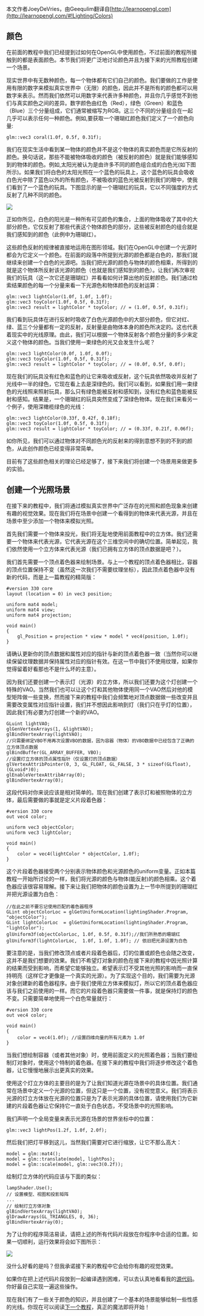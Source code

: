 本文作者JoeyDeVries，由Geequlim翻译自[http://learnopengl.com](http://learnopengl.com/#!Lighting/Colors)

## 颜色

在前面的教程中我们已经提到过如何在OpenGL中使用颜色，不过前面的教程所接触到的都是表面颜色。本节我们将更广泛地讨论颜色并且为接下来的光照教程创建一个场景。

现实世界中有无数种颜色，每一个物体都有它们自己的颜色。我们要做的工作是使用有限的数字来模拟真实世界中（无限）的颜色，因此并不是所有的颜色都可以用数字来表示。然而我们依然可以用数字来代表许多种颜色，并且你几乎感觉不到他们与真实颜色之间的差异。数字颜色由红色（Red），绿色（Green）和蓝色（Blue）三个分量组成，它们通常被缩写为RGB。这三个不同的分量组合在一起几乎可以表示任何一种颜色。例如,要获取一个珊瑚红颜色我们定义了一个颜色向量:

    glm::vec3 coral(1.0f, 0.5f, 0.31f);

我们在现实生活中看到某一物体的颜色并不是这个物体的真实颜色而是它所反射的颜色。换句话说，那些不能被物体吸收的颜色（被反射的颜色）就是我们能够感知到的物体的颜色。例如,太阳光被认为是由许多不同的颜色组合成的白色光(如下图所示)。如果我们将白色的太阳光照在一个蓝色的玩具上，这个蓝色的玩具会吸收白色光中除了蓝色以外的所有颜色，不被吸收的蓝色光被反射到我们的眼中，使我们看到了一个蓝色的玩具。下图显示的是一个珊瑚红的玩具，它以不同强度的方式反射了几种不同的颜色。

<img src="http://learnopengl.com/img/lighting/light_reflection.png"/>

正如你所见，白色的阳光是一种所有可见颜色的集合，上面的物体吸收了其中的大部分颜色，它仅反射了那些代表这个物体颜色的部分，这些被反射颜色的组合就是我们感知到的颜色（此例中为珊瑚红）。

这些颜色反射的规律被直接地运用在图形领域。我们在OpenGL中创建一个光源时都会为它定义一个颜色。在前面的段落中所提到光源的颜色都是白色的，那我们就继续来创建一个白色的光源吧。当我们把光源的颜色与物体的颜色相乘，所得到的就是这个物体所反射该光源的颜色（也就是我们感知到的颜色）。让我们再次审视我们的玩具（这一次它还是珊瑚红）并看看如何计算出他的反射颜色。我们通过检索结果颜色的每一个分量来看一下光源色和物体颜色的反射运算：

    glm::vec3 lightColor(1.0f, 1.0f, 1.0f);
    glm::vec3 toyColor(1.0f, 0.5f, 0.31f);
    glm::vec3 result = lightColor * toyColor; // = (1.0f, 0.5f, 0.31f);

我们看到玩具体在进行反射时吸收了白色光源颜色中的大部分颜色，但它对红、绿、蓝三个分量都有一定的反射，反射量是由物体本身的颜色所决定的。这也代表着现实中的光线原理。由此，我们可以根据一个物体反射各个颜色分量的多少来定义这个物体的颜色。当我们使用一束绿色的光又会发生什么呢？

    glm::vec3 lightColor(0.0f, 1.0f, 0.0f);
    glm::vec3 toyColor(1.0f, 0.5f, 0.31f);
    glm::vec3 result = lightColor * toyColor; // = (0.0f, 0.5f, 0.0f);

现在我们的玩具没有红色和蓝色的让它来吸收或反射，这个玩具依然吸收并反射了光线中一半的绿色，它现在看上去是深绿色的。我们可以看到，如果我们用一束绿色的光线照来照射玩具，那么只有绿色能被反射和感知到，没有红色和蓝色能被反射和感知。结果是，一个珊瑚红的玩具突然变成了深绿色物体。现在我们来看另一个例子，使用深橄榄绿色的光线：


    glm::vec3 lightColor(0.33f, 0.42f, 0.18f);
    glm::vec3 toyColor(1.0f, 0.5f, 0.31f);
    glm::vec3 result = lightColor * toyColor; // = (0.33f, 0.21f, 0.06f);

如你所见，我们可以通过物体对不同颜色光的反射来的得到意想不到的不到的颜色，从此创作颜色已经变得非常简单。

目前有了这些颜色相关的理论已经足够了，接下来我们将创建一个场景用来做更多的实验。

## 创建一个光照场景

在接下来的教程中，我们将通过模拟真实世界中广泛存在的光照和颜色现象来创建有趣的视觉效果。现在我们将在场景中创建一个看得到的物体来代表光源，并且在场景中至少添加一个物体来模拟光照。

首先我们需要一个物体来投光，我们将无耻地使用前面教程中的立方体。我们还需要一个物体来代表光源，它代表光源在这个三维空间中的确切位置。简单起见，我们依然使用一个立方体来代表光源（我们已拥有立方体的顶点数据是吧？）。

我们首先需要一个顶点着色器来绘制场景。与上一个教程的顶点着色器相比，容器的顶点位置保持不变（虽然这一次我们不需要纹理坐标），因此顶点着色器中没有新的代码，而是上一篇教程的精简版：

    #version 330 core
    layout (location = 0) in vec3 position;
    
    uniform mat4 model;
    uniform mat4 view;
    uniform mat4 projection;
    
    void main()
    {
        gl_Position = projection * view * model * vec4(position, 1.0f);
    } 

请确认更新你的顶点数据和属性对应的指针与新的顶点着色器一致（当然你可以继续保留纹理数据并保持属性对应的指针有效。在这一节中我们不使用纹理，如果你觉得留着好看那也不是什么坏的主意）。

因为我们还要创建一个表示灯（光源）的立方体，所以我们还要为这个灯创建一个特殊的VAO。当然我们也可以让这个灯和其他物体使用同一个VAO然后对他的模型矩阵做一些变换，然而接下来的教程中我们会频繁地对顶点数据做一些改变并且需要改变属性对应指针设置，我们并不想因此影响到灯（我们只在乎灯的位置），因此我们有必要为灯创建一个新的VAO。

    GLuint lightVAO;
    glGenVertexArrays(1, &lightVAO);
    glBindVertexArray(lightVAO);
    //只需要绑定VBO不用再次设置VBO的数据，因为容器（物体）的VBO数据中已经包含了正确的立方体顶点数据
    glBindBuffer(GL_ARRAY_BUFFER, VBO);
    //设置灯立方体的顶点属性指针（仅设置灯的顶点数据）
    glVertexAttribPointer(0, 3, GL_FLOAT, GL_FALSE, 3 * sizeof(GLfloat), (GLvoid*)0);
    glEnableVertexAttribArray(0);
    glBindVertexArray(0); 

这段代码对你来说应该是相对简单的。现在我们创建了表示灯和被照物体的立方体，最后需要做的事就是定义片段着色器：

    #version 330 core
    out vec4 color;
      
    uniform vec3 objectColor;
    uniform vec3 lightColor;
    
    void main()
    {
        color = vec4(lightColor * objectColor, 1.0f);
    }

这个片段着色器接受两个分别表示物体颜色和光源颜色的uniform变量。正如本篇教程一开始所讨论的一样，我们将光源的颜色与物体(能反射)的颜色相乘。这个着色器应该很容易理解。接下来让我们把物体的颜色设置为上一节中所提到的珊瑚红并把光源设置为白色：

    //在此之前不要忘记使用匹配的着色器程序
    GLint objectColorLoc = glGetUniformLocation(lightingShader.Program, "objectColor");
    GLint lightColorLoc  = glGetUniformLocation(lightingShader.Program, "lightColor");
    glUniform3f(objectColorLoc, 1.0f, 0.5f, 0.31f);//我们所熟悉的珊瑚红
    glUniform3f(lightColorLoc,  1.0f, 1.0f, 1.0f); // 依旧把光源设置为白色


要注意的是，当我们修改顶点或者片段着色器后，灯的位置或颜色也会随之改变，这并不是我们想要的效果。我们不希望灯对象的颜色在接下来的教程中因光照计算的结果而受到影响，而希望它能够独立。希望表示灯不受其他光照的影响而一直保持明亮（这样它才更像是一个真实的光源）。为了实现这个目的，我们需要为光源对象创建新的着色器程序。由于我们使用立方体来模拟灯，所以它的顶点着色器应该与我们之前使用的一样。而它的片段着色器只需要做一件事，就是保持灯的颜色不变。只需要简单地使用一个白色常量就行：

    #version 330 core
    out vec4 color;
    
    void main()
    {
        color = vec4(1.0f); //设置四维向量的所有元素为 1.0f
    }
    
当我们想绘制容器（或者其他对象）时，使用前面定义的光照着色器；当我们要绘制灯对象时，使用这个特制的着色器。在接下来的教程中我们将逐步修改这个着色器，让它慢慢地展示出更真实的效果。

使用这个灯立方体的主要目的是为了让我们知道光源在场景中的具体位置。我们通常在场景中定义一个光源的位置，但这只是一个位置，没有视觉意义。我们将表示光源的灯立方体放在光源的位置只是为了表示光源的具体位置，请使用我们为它新建的片段着色器让它保持它一直处于白色状态，不受场景中的光照影响。

我们声明一个全局变量来表示光源在场景的世界坐标中的位置：

    glm::vec3 lightPos(1.2f, 1.0f, 2.0f);

然后我们把灯平移到这儿，当然我们需要对它进行缩放，让它不那么高大：

    model = glm::mat4();
    model = glm::translate(model, lightPos);
    model = glm::scale(model, glm::vec3(0.2f));

绘制灯立方体的代码应该与下面的类似：

    lampShader.Use();
    // 设置模型、视图和投影矩阵
    ...
    // 绘制灯立方体对象
    glBindVertexArray(lightVAO);
    glDrawArrays(GL_TRIANGLES, 0, 36);			
    glBindVertexArray(0);

为了让你的程序简洁易读，请把上述的所有代码片段放在你程序中合适的位置。如果一切顺利，运行效果将会如下图所示：

<img src="http://learnopengl.com/img/lighting/colors_scene.png"/>

没什么好看的是吗？但我承诺接下来的教程中它会给你有趣的视觉效果。

如果你在把上述代码片段放到一起编译遇到困难，可以去认真地看看我的[源代码](http://learnopengl.com/code_viewer.php?code=lighting/colors_scene)。你好最自己实现一遍这些操作。

现在我们有了一些关于颜色的知识，并且创建了一个基本的场景能够绘制一些性感的光线。你现在可以阅读[下一个教程](http://www.learnopengl.com/#!Lighting/Basic-Lighting)，真正的魔法即将开始！